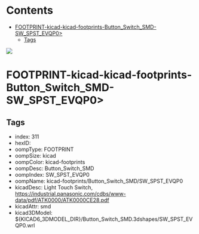 



Contents
========

* [FOOTPRINT-kicad-kicad-footprints-Button_Switch_SMD-SW_SPST_EVQP0>](#footprint-kicad-kicad-footprints-button_switch_smd-sw_spst_evqp0)
	* [Tags](#tags)
  
![][im]
# FOOTPRINT-kicad-kicad-footprints-Button_Switch_SMD-SW_SPST_EVQP0>

## Tags

- index: 311
- hexID: 
- oompType: FOOTPRINT
- oompSize: kicad
- oompColor: kicad-footprints
- oompDesc: Button_Switch_SMD
- oompIndex: SW_SPST_EVQP0
- oompName: kicad-footprints/Button_Switch_SMD/SW_SPST_EVQP0
- kicadDesc: Light Touch Switch, https://industrial.panasonic.com/cdbs/www-data/pdf/ATK0000/ATK0000CE28.pdf
- kicadAttr: smd
- kicad3DModel: ${KICAD6_3DMODEL_DIR}/Button_Switch_SMD.3dshapes/SW_SPST_EVQP0.wrl



[im]: image.png
